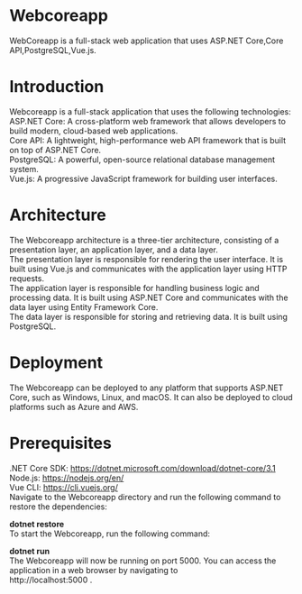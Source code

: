 # Webcoreapp
WebCoreapp is a full-stack web application that uses ASP.NET Core,Core API,PostgreSQL,Vue.js.
# Introduction
Webcoreapp is a full-stack application that uses the following technologies:
<br>
ASP.NET Core: A cross-platform web framework that allows developers to build modern, cloud-based web applications.<br>
Core API: A lightweight, high-performance web API framework that is built on top of ASP.NET Core.<br>
PostgreSQL: A powerful, open-source relational database management system.<br>
Vue.js: A progressive JavaScript framework for building user interfaces.
# Architecture
The Webcoreapp architecture is a three-tier architecture, consisting of a presentation layer, an application layer, and a data layer.
<br>
The presentation layer is responsible for rendering the user interface. It is built using Vue.js and communicates with the application layer using HTTP requests.
<br>
The application layer is responsible for handling business logic and processing data. It is built using ASP.NET Core and communicates with the data layer using Entity Framework Core.
<br>
The data layer is responsible for storing and retrieving data. It is built using PostgreSQL.
# Deployment
The Webcoreapp can be deployed to any platform that supports ASP.NET Core, such as Windows, Linux, and macOS. It can also be deployed to cloud platforms such as Azure and AWS.
# Prerequisites
.NET Core SDK: https://dotnet.microsoft.com/download/dotnet-core/3.1<br>
Node.js: https://nodejs.org/en/<br>
Vue CLI: https://cli.vuejs.org/<br>
Navigate to the Webcoreapp directory and run the following command to restore the dependencies:<br>

**dotnet restore**<br>
To start the Webcoreapp, run the following command:<br>

**dotnet run**<br>
The Webcoreapp will now be running on port 5000. You can access the application in a web browser by navigating to <br>http://localhost:5000 .

